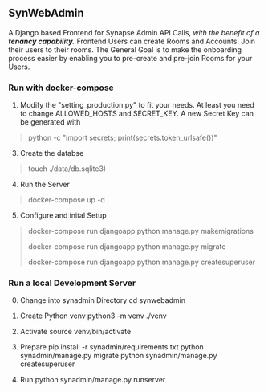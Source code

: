 ## SynWebAdmin
A Django based Frontend for Synapse Admin API Calls, *with the benefit of a **tenancy capability.***
Frontend Users can create Rooms and Accounts. Join their users to their rooms. The General Goal is to make the onboarding process easier by enabling you to pre-create and pre-join Rooms for your Users.

### Run with docker-compose

1) Modify the "setting_production.py" to fit your needs. At least you need to change ALLOWED_HOSTS and SECRET_KEY. A new Secret Key can be generated with
> python -c "import secrets; print(secrets.token_urlsafe())" 
3) Create the databse
> touch ./data/db.sqlite3)
4) Run the Server
> docker-compose up -d
5) Configure and inital Setup
> docker-compose run djangoapp python manage.py makemigrations
> 
> docker-compose run djangoapp python manage.py migrate
> 
> docker-compose run djangoapp python manage.py createsuperuser

### Run a local Development Server
0) Change into synadmin Directory
cd synwebadmin

1) Create Python venv
python3 -m venv ./venv

2) Activate
source venv/bin/activate

3) Prepare
pip install -r synadmin/requirements.txt
python synadmin/manage.py migrate
python synadmin/manage.py createsuperuser

4) Run
python synadmin/manage.py runserver
